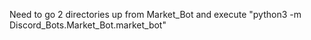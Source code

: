 Need to go 2 directories up from Market_Bot and execute 
"python3 -m Discord_Bots.Market_Bot.market_bot"